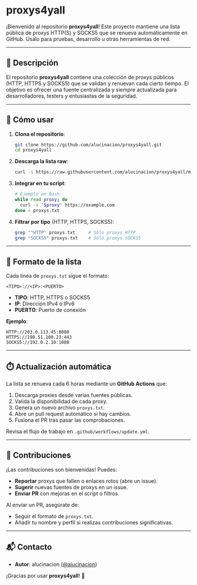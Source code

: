 # proxys4yall

¡Bienvenido al repositorio **proxys4yall**! Este proyecto mantiene una lista pública de proxys HTTP(S) y SOCKS5 que se renueva automáticamente en GitHub. Úsalo para pruebas, desarrollo u otras herramientas de red.

---


## 📝 Descripción

El repositorio **proxys4yall** contiene una colección de proxys públicos (HTTP, HTTPS y SOCKS5) que se validan y renuevan cada cierto tiempo. El objetivo es ofrecer una fuente centralizada y siempre actualizada para desarrolladores, testers y entusiastas de la seguridad.

---

## 📂 Cómo usar

1. **Clona el repositorio**:
   ```bash
   git clone https://github.com/alucinacion/proxys4yall.git
   cd proxys4yall
   ```

2. **Descarga la lista raw**:
   ```bash
   curl -s https://raw.githubusercontent.com/alucinacion/proxys4yall/main/proxys.txt -o proxys.txt
   ```

3. **Integrar en tu script**:
   ```bash
   # Ejemplo en Bash
   while read proxy; do
     curl -x "$proxy" https://example.com
   done < proxys.txt
   ```

4. **Filtrar por tipo** (HTTP, HTTPS, SOCKS5):
   ```bash
   grep "^HTTP" proxys.txt     # Sólo proxys HTTP
   grep "SOCKS5" proxys.txt    # Sólo proxys SOCKS5
   ```

---

## 🔧 Formato de la lista

Cada línea de `proxys.txt` sigue el formato:

```
<TIPO>://<IP>:<PUERTO>
```

- **TIPO**: HTTP, HTTPS o SOCKS5
- **IP**: Dirección IPv4 o IPv6
- **PUERTO**: Puerto de conexión

**Ejemplo**:
```
HTTP://203.0.113.45:8080
HTTPS://198.51.100.23:443
SOCKS5://192.0.2.10:1080
```

---

## ⏱️ Actualización automática

La lista se renueva cada 6 horas mediante un **GitHub Actions** que:

1. Descarga proxies desde varias fuentes públicas.
2. Valida la disponibilidad de cada proxy.
3. Genera un nuevo archivo `proxys.txt`.
4. Abre un pull request automático si hay cambios.
5. Fusiona el PR tras pasar las comprobaciones.

Revisa el flujo de trabajo en `.github/workflows/update.yml`.

---

## 🤝 Contribuciones

¡Las contribuciones son bienvenidas! Puedes:

- **Reportar** proxys que fallen o enlaces rotos (abre un issue).
- **Sugerir** nuevas fuentes de proxys en un issue.
- **Enviar PR** con mejoras en el script o filtros.

Al enviar un PR, asegúrate de:

- Seguir el formato de `proxys.txt`.
- Añadir tu nombre y perfil si realizas contribuciones significativas.

---


## 📬 Contacto

- **Autor**: alucinacion ([@alucinacion](https://github.com/alucinacion))

¡Gracias por usar **proxys4yall**! 🚀
